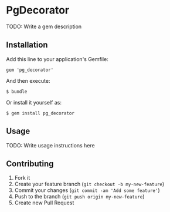 # PgDecorator

TODO: Write a gem description

## Installation

Add this line to your application's Gemfile:

    gem 'pg_decorator'

And then execute:

    $ bundle

Or install it yourself as:

    $ gem install pg_decorator

## Usage

TODO: Write usage instructions here

## Contributing

1. Fork it
2. Create your feature branch (`git checkout -b my-new-feature`)
3. Commit your changes (`git commit -am 'Add some feature'`)
4. Push to the branch (`git push origin my-new-feature`)
5. Create new Pull Request

